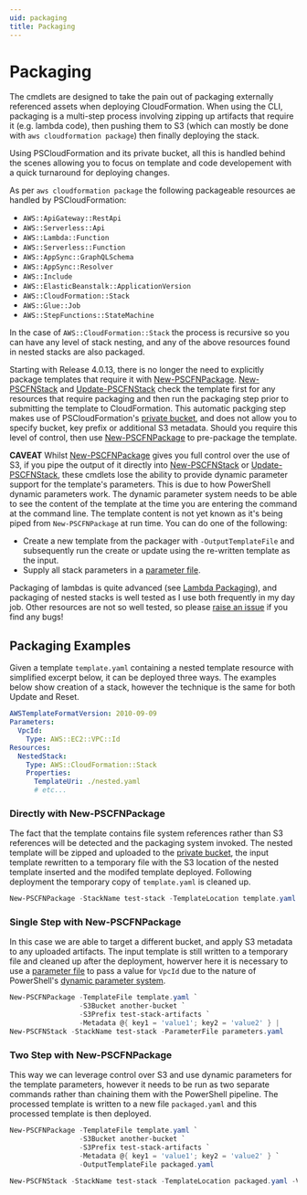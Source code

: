 ```yaml
---
uid: packaging
title: Packaging
---
```

# Packaging

The cmdlets are designed to take the pain out of packaging externally referenced assets when deploying CloudFormation. When using the CLI, packaging is a multi-step process involving zipping up artifacts that require it (e.g. lambda code), then pushing them to S3 (which can mostly be done with `aws cloudformation package`) then finally deploying the stack.

Using PSCloudFormation and its private bucket, all this is handled behind the scenes allowing you to focus on template and code developement with a quick turnaround for deploying changes.

As per `aws cloudformation package` the following packageable resources ae handled by PSCloudFormation:

* `AWS::ApiGateway::RestApi`
* `AWS::Serverless::Api`
* `AWS::Lambda::Function`
* `AWS::Serverless::Function`
* `AWS::AppSync::GraphQLSchema`
* `AWS::AppSync::Resolver`
* `AWS::Include`
* `AWS::ElasticBeanstalk::ApplicationVersion`
* `AWS::CloudFormation::Stack`
* `AWS::Glue::Job`
* `AWS::StepFunctions::StateMachine`

In the case of `AWS::CloudFormation::Stack` the process is recursive so you can have any level of stack nesting, and any of the above resources found in nested stacks are also packaged.

Starting with Release 4.0.13, there is no longer the need to explicitly package templates that require it with [New-PSCFNPackage](xref:New-PSCFNPackage). [New-PSCFNStack](xref:New-PSCFNStack) and [Update-PSCFNStack](xref:Update-PSCFNStack) check the template first for any resources that require packaging and then run the packaging step prior to submitting the template to CloudFormation. This automatic packging step makes use of PSCloudFormation's [private bucket](xref:private-bucket), and does not allow you to specify bucket, key prefix or additional S3 metadata. Should you require this level of control, then use [New-PSCFNPackage](xref:New-PSCFNPackage) to pre-package the template.

**CAVEAT** Whilst [New-PSCFNPackage](xref:New-PSCFNPackage) gives you full control over the use of S3, if you pipe the output of it directly into [New-PSCFNStack](xref:New-PSCFNStack) or [Update-PSCFNStack](xref:Update-PSCFNStack), these cmdlets lose the ability to provide dynamic parameter support for the template's parameters. This is due to how PowerShell dynamic parameters work. The dynamic parameter system needs to be able to see the content of the template at the time you are entering the command at the command line. The template content is not yet known as it's being piped from `New-PSCFNPackage` at run time. You can do one of the following:

* Create a new template from the packager with `-OutputTemplateFile` and subsequently run the create or update using the re-written template as the input.
* Supply all stack parameters in a [parameter file](xref:parameter-files).

Packaging of lambdas is quite advanced (see [Lambda Packaging](xref:lambda_packager)), and packaging of nested stacks is well tested as I use both frequently in my day job. Other resources are not so well tested, so please [raise an issue](https://github.com/fireflycons/PSCloudFormation/issues) if you find any bugs!

## Packaging Examples

Given a template `template.yaml` containing a nested template resource with simplified excerpt below, it can be deployed three ways. The examples below show creation of a stack, however the technique is the same for both Update and Reset.

```yaml
AWSTemplateFormatVersion: 2010-09-09
Parameters:
  VpcId:
    Type: AWS::EC2::VPC::Id
Resources:
  NestedStack:
    Type: AWS::CloudFormation::Stack
    Properties:
      TemplateUri: ./nested.yaml
      # etc...
```

### Directly with New-PSCFNPackage

The fact that the template contains file system references rather than S3 references will be detected and the packaging system invoked.
The nested template will be zipped and uploaded to the [private bucket](xref:private-bucket), the input template rewritten to a temporary file with the S3 location of the nested template inserted and the modifed template deployed. Following deployment the temporary copy of `template.yaml` is cleaned up.

```powershell
New-PSCFNPackage -StackName test-stack -TemplateLocation template.yaml -VpcId vpc-12345678
```

### Single Step with New-PSCFNPackage

In this case we are able to target a different bucket, and apply S3 metadata to any uploaded artifacts. The input template is still written to a temporary file and cleaned up after the deployment, howerver here it is necessary to use a [parameter file](xref:parameter-files) to pass a value for `VpcId` due to the nature of PowerShell's [dynamic parameter system](xref:dynamic-parameters).

```powershell
New-PSCFNPackage -TemplateFile template.yaml `
                 -S3Bucket another-bucket `
                 -S3Prefix test-stack-artifacts `
                 -Metadata @{ key1 = 'value1'; key2 = 'value2' } |
New-PSCFNStack -StackName test-stack -ParameterFile parameters.yaml
```

### Two Step with New-PSCFNPackage

This way we can leverage control over S3 and use dynamic parameters for the template parameters, however it needs to be run as two separate commands rather than chaining them with the PowerShell pipeline. The processed template is written to a new file `packaged.yaml` and this processed template is then deployed.

```powershell
New-PSCFNPackage -TemplateFile template.yaml `
                 -S3Bucket another-bucket `
                 -S3Prefix test-stack-artifacts `
                 -Metadata @{ key1 = 'value1'; key2 = 'value2' } `
                 -OutputTemplateFile packaged.yaml

New-PSCFNStack -StackName test-stack -TemplateLocation packaged.yaml -VpcId vpc-12345678
```
